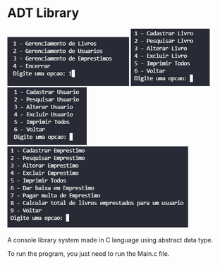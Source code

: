 # ADT Library

<img src="https://github.com/omouravictor/omouravictor/blob/main/assets/ADT-Library/menu-main.png" alt="Main Menu">
<img src="https://github.com/omouravictor/omouravictor/blob/main/assets/ADT-Library/book-menu.png" alt="Book Menu">
<img src="https://github.com/omouravictor/omouravictor/blob/main/assets/ADT-Library/user-menu.png" alt="User Menu">
<img src="https://github.com/omouravictor/omouravictor/blob/main/assets/ADT-Library/borrow-menu.png" alt="Borrow Menu">
<br/><br/>
A console library system made in C language using abstract data type.

To run the program, you just need to run the Main.c file.
